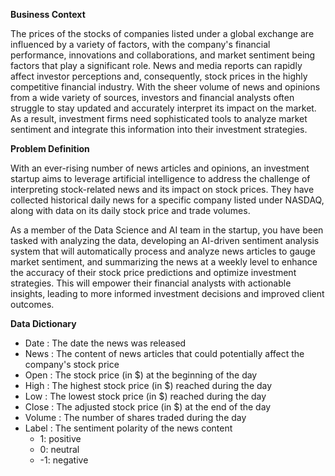 **Business Context**

The prices of the stocks of companies listed under a global exchange are influenced by a variety of factors, with the company's financial performance, innovations and collaborations, and market sentiment being factors that play a significant role. News and media reports can rapidly affect investor perceptions and, consequently, stock prices in the highly competitive financial industry. With the sheer volume of news and opinions from a wide variety of sources, investors and financial analysts often struggle to stay updated and accurately interpret its impact on the market. As a result, investment firms need sophisticated tools to analyze market sentiment and integrate this information into their investment strategies.

**Problem Definition**

With an ever-rising number of news articles and opinions, an investment startup aims to leverage artificial intelligence to address the challenge of interpreting stock-related news and its impact on stock prices. They have collected historical daily news for a specific company listed under NASDAQ, along with data on its daily stock price and trade volumes.

As a member of the Data Science and AI team in the startup, you have been tasked with analyzing the data, developing an AI-driven sentiment analysis system that will automatically process and analyze news articles to gauge market sentiment, and summarizing the news at a weekly level to enhance the accuracy of their stock price predictions and optimize investment strategies. This will empower their financial analysts with actionable insights, leading to more informed investment decisions and improved client outcomes.

**Data Dictionary**

- Date : The date the news was released
- News : The content of news articles that could potentially affect the company's stock price
- Open : The stock price (in $) at the beginning of the day
- High : The highest stock price (in $) reached during the day
- Low : The lowest stock price (in $) reached during the day
- Close : The adjusted stock price (in $) at the end of the day
- Volume : The number of shares traded during the day
- Label : The sentiment polarity of the news content
    - 1: positive
    - 0: neutral
    - -1: negative
